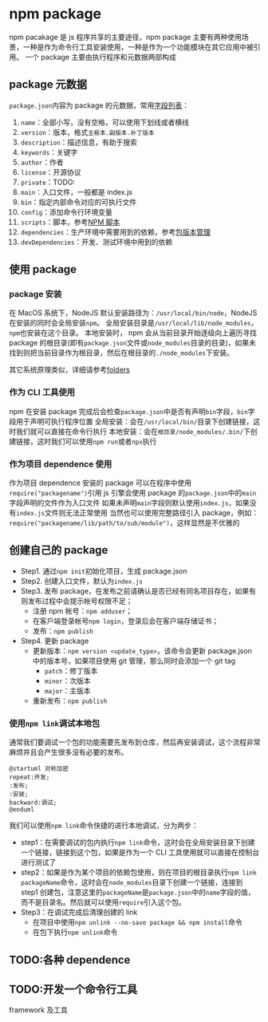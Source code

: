 # npm package

npm pacakage 是 js 程序共享的主要途径，npm package 主要有两种使用场景，一种是作为命令行工具安装使用，一种是作为一个功能模块在其它应用中被引用。
一个 package 主要由执行程序和元数据两部构成

## package 元数据

`package.json`内容为 package 的元数据，常用[字段列表](https://docs.npmjs.com/cli/v6/configuring-npm/package-json)：

1. `name`：全部小写，没有空格，可以使用下划线或者横线
2. `version`：版本，格式`主板本.副版本.补丁版本`
3. `description`：描述信息，有助于搜索
4. `keywords`：关键字
5. `author`：作者
6. `license`：开源协议
7. `private`：TODO:
8. `main`：入口文件，一般都是 index.js
9. `bin`：指定内部命令对应的可执行文件
10. `config`：添加命令行环境变量
11. `scripts`：脚本，参考[NPM 脚本](./scripts.md)
12. `dependencies`：生产环境中需要用到的依赖，参考[包版本管理](./package%20version.md)
13. `devDependencies`：开发、测试环境中用到的依赖

## 使用 package

### package 安装

在 MacOS 系统下，NodeJS 默认安装路径为：`/usr/local/bin/node`，NodeJS 在安装的同时会全局安装`npm`。
全局安装目录是`/usr/local/lib/node_modules`，`npm`也安装在这个目录。
本地安装时， npm 会从当前目录开始逐级向上遍历寻找 package 的根目录(即有`package.json`文件或`node_modules`目录的目录)，如果未找到则把当前目录作为根目录，然后在根目录的`./node_modules`下安装。

其它系统原理类似，详细请参考[folders](https://docs.npmjs.com/cli/v6/configuring-npm/folders)

### 作为 CLI 工具使用

npm 在安装 package 完成后会检查`package.json`中是否有声明`bin`字段，`bin`字段用于声明可执行程序位置
全局安装：会在`/usr/local/bin/`目录下创建链接，这时我们就可以直接在命令行执行
本地安装：会在`根目录/node_modules/.bin/`下创建链接，这时我们可以使用`npm run`或者`npx`执行

### 作为项目 dependence 使用

作为项目 dependence 安装的 package 可以在程序中使用`require("packagename")`引用
js 引擎会使用 package 的`package.json`中的`main`字段声明的文件作为入口文件
如果未声明`main`字段则默认使用`index.js`，如果没有`index.js`文件则无法正常使用
当然也可以使用完整路径引入 package，例如：`require("packagename/lib/path/to/sub/module")`，这样显然是不优雅的

## 创建自己的 package

- Step1. 通过`npm init`初始化项目，生成 package.json
- Step2. 创建入口文件，默认为`index.js`
- Step3. 发布 package，在发布之前请确认是否已经有同名项目存在，如果有则发布过程中会提示帐号权限不足；
  - 注册 npm 帐号：`npm adduser`；
  - 在客户端登录帐号`npm login`，登录后会在客户端存储证书；
  - 发布：`npm publish`
- Step4. 更新 package
  - 更新版本：`npm version <update_type>`，该命令会更新 package.json 中的版本号，如果项目使用 git 管理，那么同时会添加一个 git tag
    - `patch`：修丁版本
    - `minor`：次版本
    - `major`：主版本
  - 重新发布：`npm publish`

### 使用`npm link`调试本地包

通常我们要调试一个包的功能需要先发布到仓库，然后再安装调试，这个流程非常麻烦并且会产生很多没有必要的发布。

```plantuml
@startuml 对称加密
repeat:开发;
:发布;
:安装;
backward:调试;
@enduml
```

我们可以使用`npm link`命令快捷的进行本地调试，分为两步：

- step1：在需要调试的包内执行`npm link`命令，这时会在全局安装目录下创建一个链接，链接到这个包，如果是作为一个 CLI 工具使用就可以直接在控制台进行测试了
- step2：如果是作为某个项目的依赖包使用，则在项目的根目录执行`npm link packageName`命令，这时会在`node_modules`目录下创建一个链接，连接到 step1 创建包，注意这里的`packageName`是`package.json`中的`name`字段的值，而不是目录名。然后就可以使用`require`引入这个包。
- Step3：在调试完成后清理创建的 link
  - 在项目中使用`npm unlink --no-save package && npm install`命令
  - 在包下执行`npm unlink`命令

## TODO:各种 dependence

## TODO:开发一个命令行工具

framework 及工具
